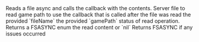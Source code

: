 <function name="AsyncRead" parent="filesystem" type="libraryfunc">
	<description>
		Reads a file async and calls the callback with the contents.
		<added version="0.4"></added>
	</description>
	<realm>Server</realm>
	<args>
		<arg name="fileName" type="string">file to read</arg>
		<arg name="gamePath" type="string">game path to use</arg>
		<arg name="callback" type="function">
			the callback that is called after the file was read
			<callback>
				<arg name="fileName" type="string">the provided `fileName`</arg>
				<arg name="gamePath" type="string">the provided `gamePath`</arg>
				<arg name="status" type="number">status of read operation. Returns a <page>FSASYNC</page> enum</arg>
				<arg name="content" type="string">the read content or `nil`</arg>
			</callback>
		</arg>
	</args>
	<rets>
		<ret name="status" type="FSASYNC">Returns <page name="FSASYNC_ERR">FSASYNC</page> if any issues occurred</ret>
	</rets>
</function>